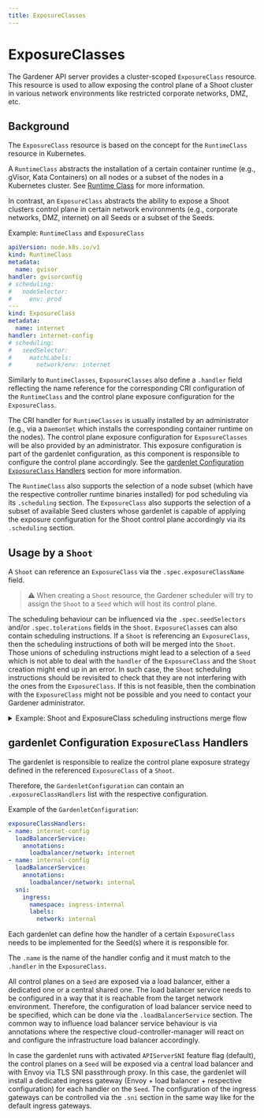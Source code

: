```yaml
---
title: ExposureClasses
---
```


# ExposureClasses

The Gardener API server provides a cluster-scoped `ExposureClass` resource.
This resource is used to allow exposing the control plane of a Shoot cluster in various network environments like restricted corporate networks, DMZ, etc.

## Background

The `ExposureClass` resource is based on the concept for the `RuntimeClass` resource in Kubernetes.

A `RuntimeClass` abstracts the installation of a certain container runtime (e.g., gVisor, Kata Containers) on all nodes or a subset of the nodes in a Kubernetes cluster.
See [Runtime Class](https://kubernetes.io/docs/concepts/containers/runtime-class/) for more information.

In contrast, an `ExposureClass` abstracts the ability to expose a Shoot clusters control plane in certain network environments (e.g., corporate networks, DMZ, internet) on all Seeds or a subset of the Seeds.

Example: `RuntimeClass` and `ExposureClass`

```yaml
apiVersion: node.k8s.io/v1
kind: RuntimeClass
metadata:
  name: gvisor
handler: gvisorconfig
# scheduling:
#   nodeSelector:
#     env: prod
---
kind: ExposureClass
metadata:
  name: internet
handler: internet-config
# scheduling:
#   seedSelector:
#     matchLabels:
#       network/env: internet
```

Similarly to `RuntimeClasses`, `ExposureClasses` also define a `.handler` field reflecting the name reference for the corresponding CRI configuration of the `RuntimeClass` and the control plane exposure configuration for the `ExposureClass`.

The CRI handler for `RuntimeClasses` is usually installed by an administrator (e.g., via a `DaemonSet` which installs the corresponding container runtime on the nodes).
The control plane exposure configuration for `ExposureClasses` will be also provided by an administrator.
This exposure configuration is part of the gardenlet configuration, as this component is responsible to configure the control plane accordingly.
See the [gardenlet Configuration `ExposureClass` Handlers](#gardenlet-configuration-exposureclass-handlers) section for more information.

The `RuntimeClass` also supports the selection of a node subset (which have the respective controller runtime binaries installed) for pod scheduling via its `.scheduling` section.
The `ExposureClass` also supports the selection of a subset of available Seed clusters whose gardenlet is capable of applying the exposure configuration for the Shoot control plane accordingly via its `.scheduling` section.

## Usage by a `Shoot`

A `Shoot` can reference an `ExposureClass` via the `.spec.exposureClassName` field.

> :warning: When creating a `Shoot` resource, the Gardener scheduler will try to assign the `Shoot` to a `Seed` which will host its control plane.

The scheduling behaviour can be influenced via the `.spec.seedSelectors` and/or `.spec.tolerations` fields in the `Shoot`.
`ExposureClass`es can also contain scheduling instructions.
If a `Shoot` is referencing an `ExposureClass`, then the scheduling instructions of both will be merged into the `Shoot`.
Those unions of scheduling instructions might lead to a selection of a `Seed` which is not able to deal with the `handler` of the `ExposureClass` and the `Shoot` creation might end up in an error.
In such case, the `Shoot` scheduling instructions should be revisited to check that they are not interfering with the ones from the `ExposureClass`.
If this is not feasible, then the combination with the `ExposureClass` might not be possible and you need to contact your Gardener administrator.

<details>
<summary>Example: Shoot and ExposureClass scheduling instructions merge flow</summary>

1. Assuming there is the following `Shoot` which is referencing the `ExposureClass` below:

```yaml
apiVersion: core.gardener.cloud/v1beta1
kind: Shoot
metadata:
  name: abc
  namespace: garden-dev
spec:
  exposureClassName: abc
  seedSelectors:
    matchLabels:
      env: prod
---
apiVersion: core.gardener.cloud/v1alpha1
kind: ExposureClass
metadata:
  name: abc
handler: abc
scheduling:
  seedSelector:
    matchLabels:
      network: internal
```

2. Both `seedSelectors` would be merged into the `Shoot`. The result would be the following:
```yaml
apiVersion: core.gardener.cloud/v1alpha1
kind: Shoot
metadata:
  name: abc
  namespace: garden-dev
spec:
  exposureClassName: abc
  seedSelectors:
    matchLabels:
      env: prod
      network: internal
```

3. Now the Gardener Scheduler would try to find a `Seed` with those labels.
  - If there are **no** Seeds with matching labels for the seed selector, then the `Shoot` will be unschedulable.
  - If there are Seeds with matching labels for the seed selector, then the Shoot will be assigned to the best candidate after the scheduling strategy is applied, see [Gardener Scheduler](https://github.com/gardener/gardener/blob/master/docs/concepts/scheduler.md#algorithm-overview).
    - If the `Seed` is **not** able to serve the `ExposureClass` handler `abc`, then the Shoot will end up in error state.
    - If the `Seed` is able to serve the `ExposureClass` handler `abc`, then the `Shoot` will be created.

</details>

## gardenlet Configuration `ExposureClass` Handlers

The gardenlet is responsible to realize the control plane exposure strategy defined in the referenced `ExposureClass` of a `Shoot`.

Therefore, the `GardenletConfiguration` can contain an `.exposureClassHandlers` list with the respective configuration.

Example of the `GardenletConfiguration`:

```yaml
exposureClassHandlers:
- name: internet-config
  loadBalancerService:
    annotations:
      loadbalancer/network: internet
- name: internal-config
  loadBalancerService:
    annotations:
      loadbalancer/network: internal
  sni:
    ingress:
      namespace: ingress-internal
      labels:
        network: internal
```

Each gardenlet can define how the handler of a certain `ExposureClass` needs to be implemented for the Seed(s) where it is responsible for.

The `.name` is the name of the handler config and it must match to the `.handler` in the `ExposureClass`.

All control planes on a `Seed` are exposed via a load balancer, either a dedicated one or a central shared one.
The load balancer service needs to be configured in a way that it is reachable from the target network environment.
Therefore, the configuration of load balancer service need to be specified, which can be done via the `.loadBalancerService` section.
The common way to influence load balancer service behaviour is via annotations where the respective cloud-controller-manager will react on and configure the infrastructure load balancer accordingly.

In case the gardenlet runs with activated `APIServerSNI` feature flag (default), the control planes on a `Seed` will be exposed via a central load balancer and with Envoy via TLS SNI passthrough proxy.
In this case, the gardenlet will install a dedicated ingress gateway (Envoy + load balancer + respective configuration) for each handler on the `Seed`.
The configuration of the ingress gateways can be controlled via the `.sni` section in the same way like for the default ingress gateways.
